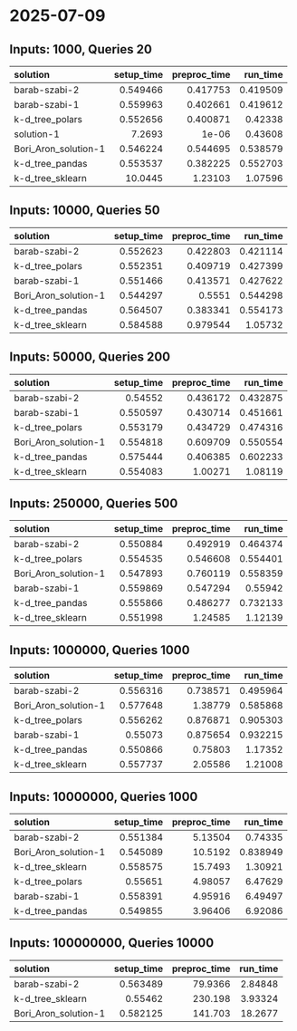 # 2025-07-09

## Inputs: 1000, Queries 20

| solution             |   setup_time |   preproc_time |   run_time |
|:---------------------|-------------:|---------------:|-----------:|
| barab-szabi-2        |     0.549466 |       0.417753 |   0.419509 |
| barab-szabi-1        |     0.559963 |       0.402661 |   0.419612 |
| k-d_tree_polars      |     0.552656 |       0.400871 |   0.42338  |
| solution-1           |     7.2693   |       1e-06    |   0.43608  |
| Bori_Aron_solution-1 |     0.546224 |       0.544695 |   0.538579 |
| k-d_tree_pandas      |     0.553537 |       0.382225 |   0.552703 |
| k-d_tree_sklearn     |    10.0445   |       1.23103  |   1.07596  |

## Inputs: 10000, Queries 50

| solution             |   setup_time |   preproc_time |   run_time |
|:---------------------|-------------:|---------------:|-----------:|
| barab-szabi-2        |     0.552623 |       0.422803 |   0.421114 |
| k-d_tree_polars      |     0.552351 |       0.409719 |   0.427399 |
| barab-szabi-1        |     0.551466 |       0.413571 |   0.427622 |
| Bori_Aron_solution-1 |     0.544297 |       0.5551   |   0.544298 |
| k-d_tree_pandas      |     0.564507 |       0.383341 |   0.554173 |
| k-d_tree_sklearn     |     0.584588 |       0.979544 |   1.05732  |

## Inputs: 50000, Queries 200

| solution             |   setup_time |   preproc_time |   run_time |
|:---------------------|-------------:|---------------:|-----------:|
| barab-szabi-2        |     0.54552  |       0.436172 |   0.432875 |
| barab-szabi-1        |     0.550597 |       0.430714 |   0.451661 |
| k-d_tree_polars      |     0.553179 |       0.434729 |   0.474316 |
| Bori_Aron_solution-1 |     0.554818 |       0.609709 |   0.550554 |
| k-d_tree_pandas      |     0.575444 |       0.406385 |   0.602233 |
| k-d_tree_sklearn     |     0.554083 |       1.00271  |   1.08119  |

## Inputs: 250000, Queries 500

| solution             |   setup_time |   preproc_time |   run_time |
|:---------------------|-------------:|---------------:|-----------:|
| barab-szabi-2        |     0.550884 |       0.492919 |   0.464374 |
| k-d_tree_polars      |     0.554535 |       0.546608 |   0.554401 |
| Bori_Aron_solution-1 |     0.547893 |       0.760119 |   0.558359 |
| barab-szabi-1        |     0.559869 |       0.547294 |   0.55942  |
| k-d_tree_pandas      |     0.555866 |       0.486277 |   0.732133 |
| k-d_tree_sklearn     |     0.551998 |       1.24585  |   1.12139  |

## Inputs: 1000000, Queries 1000

| solution             |   setup_time |   preproc_time |   run_time |
|:---------------------|-------------:|---------------:|-----------:|
| barab-szabi-2        |     0.556316 |       0.738571 |   0.495964 |
| Bori_Aron_solution-1 |     0.577648 |       1.38779  |   0.585868 |
| k-d_tree_polars      |     0.556262 |       0.876871 |   0.905303 |
| barab-szabi-1        |     0.55073  |       0.875654 |   0.932215 |
| k-d_tree_pandas      |     0.550866 |       0.75803  |   1.17352  |
| k-d_tree_sklearn     |     0.557737 |       2.05586  |   1.21008  |

## Inputs: 10000000, Queries 1000

| solution             |   setup_time |   preproc_time |   run_time |
|:---------------------|-------------:|---------------:|-----------:|
| barab-szabi-2        |     0.551384 |        5.13504 |   0.74335  |
| Bori_Aron_solution-1 |     0.545089 |       10.5192  |   0.838949 |
| k-d_tree_sklearn     |     0.558575 |       15.7493  |   1.30921  |
| k-d_tree_polars      |     0.55651  |        4.98057 |   6.47629  |
| barab-szabi-1        |     0.558391 |        4.95916 |   6.49497  |
| k-d_tree_pandas      |     0.549855 |        3.96406 |   6.92086  |

## Inputs: 100000000, Queries 10000

| solution             |   setup_time |   preproc_time |   run_time |
|:---------------------|-------------:|---------------:|-----------:|
| barab-szabi-2        |     0.563489 |        79.9366 |    2.84848 |
| k-d_tree_sklearn     |     0.55462  |       230.198  |    3.93324 |
| Bori_Aron_solution-1 |     0.582125 |       141.703  |   18.2677  |